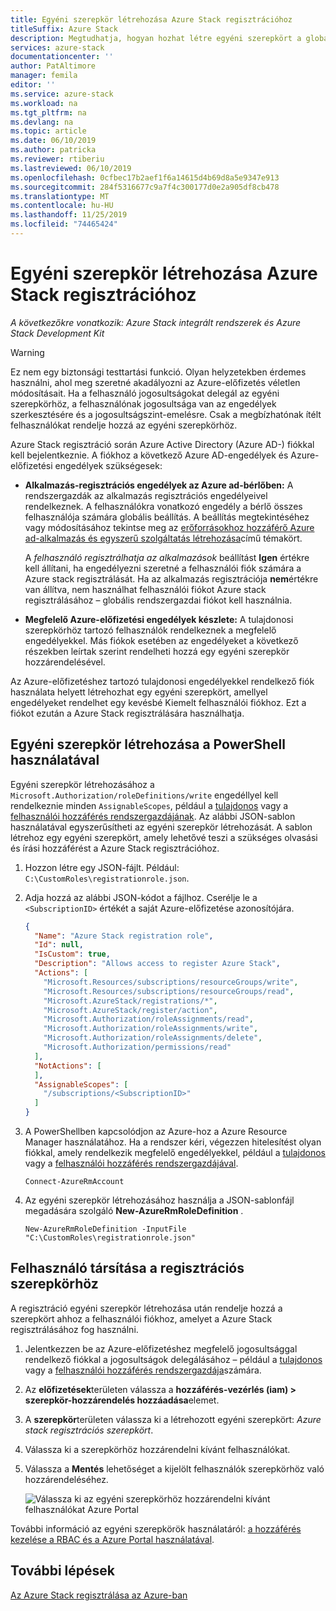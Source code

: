 ```yaml
---
title: Egyéni szerepkör létrehozása Azure Stack regisztrációhoz
titleSuffix: Azure Stack
description: Megtudhatja, hogyan hozhat létre egyéni szerepkört a globális rendszergazda használatának elkerüléséhez Azure Stack regisztrációhoz.
services: azure-stack
documentationcenter: ''
author: PatAltimore
manager: femila
editor: ''
ms.service: azure-stack
ms.workload: na
ms.tgt_pltfrm: na
ms.devlang: na
ms.topic: article
ms.date: 06/10/2019
ms.author: patricka
ms.reviewer: rtiberiu
ms.lastreviewed: 06/10/2019
ms.openlocfilehash: 0cfbec17b2aef1f6a14615d4b69d8a5e9347e913
ms.sourcegitcommit: 284f5316677c9a7f4c300177d0e2a905df8cb478
ms.translationtype: MT
ms.contentlocale: hu-HU
ms.lasthandoff: 11/25/2019
ms.locfileid: "74465424"
---
```

# <a name="create-a-custom-role-for-azure-stack-registration"></a>Egyéni szerepkör létrehozása Azure Stack regisztrációhoz

*A következőkre vonatkozik: Azure Stack integrált rendszerek és Azure Stack Development Kit*

> [!WARNING]
> Ez nem egy biztonsági testtartási funkció. Olyan helyzetekben érdemes használni, ahol meg szeretné akadályozni az Azure-előfizetés véletlen módosításait. Ha a felhasználó jogosultságokat delegál az egyéni szerepkörhöz, a felhasználónak jogosultsága van az engedélyek szerkesztésére és a jogosultságszint-emelésre. Csak a megbízhatónak ítélt felhasználókat rendelje hozzá az egyéni szerepkörhöz.

Azure Stack regisztráció során Azure Active Directory (Azure AD-) fiókkal kell bejelentkeznie. A fiókhoz a következő Azure AD-engedélyek és Azure-előfizetési engedélyek szükségesek:

* **Alkalmazás-regisztrációs engedélyek az Azure ad-bérlőben:** A rendszergazdák az alkalmazás regisztrációs engedélyeivel rendelkeznek. A felhasználókra vonatkozó engedély a bérlő összes felhasználója számára globális beállítás. A beállítás megtekintéséhez vagy módosításához tekintse meg az [erőforrásokhoz hozzáférő Azure ad-alkalmazás és egyszerű szolgáltatás létrehozása](/azure/active-directory/develop/howto-create-service-principal-portal#required-permissions)című témakört.

    A *felhasználó regisztrálhatja az alkalmazások* beállítást **Igen** értékre kell állítani, ha engedélyezni szeretné a felhasználói fiók számára a Azure stack regisztrálását. Ha az alkalmazás regisztrációja **nem**értékre van állítva, nem használhat felhasználói fiókot Azure stack regisztrálásához – globális rendszergazdai fiókot kell használnia.

* **Megfelelő Azure-előfizetési engedélyek készlete:** A tulajdonosi szerepkörhöz tartozó felhasználók rendelkeznek a megfelelő engedélyekkel. Más fiókok esetében az engedélyeket a következő részekben leírtak szerint rendelheti hozzá egy egyéni szerepkör hozzárendelésével.

Az Azure-előfizetéshez tartozó tulajdonosi engedélyekkel rendelkező fiók használata helyett létrehozhat egy egyéni szerepkört, amellyel engedélyeket rendelhet egy kevésbé Kiemelt felhasználói fiókhoz. Ezt a fiókot ezután a Azure Stack regisztrálására használhatja.

## <a name="create-a-custom-role-using-powershell"></a>Egyéni szerepkör létrehozása a PowerShell használatával

Egyéni szerepkör létrehozásához a `Microsoft.Authorization/roleDefinitions/write` engedéllyel kell rendelkeznie minden `AssignableScopes`, például a [tulajdonos](/azure/role-based-access-control/built-in-roles#owner) vagy a [felhasználói hozzáférés rendszergazdájának](/azure/role-based-access-control/built-in-roles#user-access-administrator). Az alábbi JSON-sablon használatával egyszerűsítheti az egyéni szerepkör létrehozását. A sablon létrehoz egy egyéni szerepkört, amely lehetővé teszi a szükséges olvasási és írási hozzáférést a Azure Stack regisztrációhoz.

1. Hozzon létre egy JSON-fájlt. Például:  `C:\CustomRoles\registrationrole.json`.
2. Adja hozzá az alábbi JSON-kódot a fájlhoz. Cserélje le a `<SubscriptionID>` értékét a saját Azure-előfizetése azonosítójára.

    ```json
    {
      "Name": "Azure Stack registration role",
      "Id": null,
      "IsCustom": true,
      "Description": "Allows access to register Azure Stack",
      "Actions": [
        "Microsoft.Resources/subscriptions/resourceGroups/write",
        "Microsoft.Resources/subscriptions/resourceGroups/read",
        "Microsoft.AzureStack/registrations/*",
        "Microsoft.AzureStack/register/action",
        "Microsoft.Authorization/roleAssignments/read",
        "Microsoft.Authorization/roleAssignments/write",
        "Microsoft.Authorization/roleAssignments/delete",
        "Microsoft.Authorization/permissions/read"
      ],
      "NotActions": [
      ],
      "AssignableScopes": [
        "/subscriptions/<SubscriptionID>"
      ]
    }
    ```

3. A PowerShellben kapcsolódjon az Azure-hoz a Azure Resource Manager használatához. Ha a rendszer kéri, végezzen hitelesítést olyan fiókkal, amely rendelkezik megfelelő engedélyekkel, például a [tulajdonos](/azure/role-based-access-control/built-in-roles#owner) vagy a [felhasználói hozzáférés rendszergazdájával](/azure/role-based-access-control/built-in-roles#user-access-administrator).

    ```azurepowershell
    Connect-AzureRmAccount
    ```

4. Az egyéni szerepkör létrehozásához használja a JSON-sablonfájl megadására szolgáló **New-AzureRmRoleDefinition** .

    ``` azurepowershell
    New-AzureRmRoleDefinition -InputFile "C:\CustomRoles\registrationrole.json"
    ```

## <a name="assign-a-user-to-registration-role"></a>Felhasználó társítása a regisztrációs szerepkörhöz

A regisztráció egyéni szerepkör létrehozása után rendelje hozzá a szerepkört ahhoz a felhasználói fiókhoz, amelyet a Azure Stack regisztrálásához fog használni.

1. Jelentkezzen be az Azure-előfizetéshez megfelelő jogosultsággal rendelkező fiókkal a jogosultságok delegálásához – például a [tulajdonos](/azure/role-based-access-control/built-in-roles#owner) vagy a [felhasználói hozzáférés rendszergazdája](/azure/role-based-access-control/built-in-roles#user-access-administrator)számára.
2. Az **előfizetések**területen válassza a **hozzáférés-vezérlés (iam) > szerepkör-hozzárendelés hozzáadása**elemet.
3. A **szerepkör**területen válassza ki a létrehozott egyéni szerepkört: *Azure stack regisztrációs szerepkört*.
4. Válassza ki a szerepkörhöz hozzárendelni kívánt felhasználókat.
5. Válassza a **Mentés** lehetőséget a kijelölt felhasználók szerepkörhöz való hozzárendeléséhez.

    ![Válassza ki az egyéni szerepkörhöz hozzárendelni kívánt felhasználókat Azure Portal](media/azure-stack-registration-role/assign-role.png)

További információ az egyéni szerepkörök használatáról: [a hozzáférés kezelése a RBAC és a Azure Portal használatával](/azure/role-based-access-control/role-assignments-portal).

## <a name="next-steps"></a>További lépések

[Az Azure Stack regisztrálása az Azure-ban](azure-stack-registration.md)

